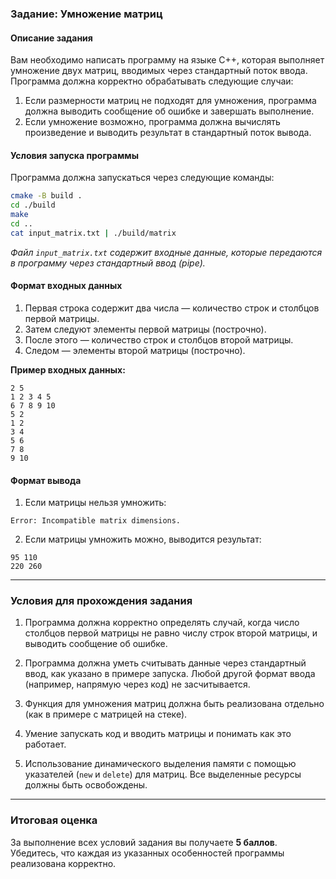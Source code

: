 ### Задание: Умножение матриц

#### Описание задания

Вам необходимо написать программу на языке C++, которая выполняет умножение двух матриц, вводимых через стандартный поток ввода. Программа должна корректно обрабатывать следующие случаи:

1. Если размерности матриц не подходят для умножения, программа должна выводить сообщение об ошибке и завершать выполнение.
2. Если умножение возможно, программа должна вычислять произведение и выводить результат в стандартный поток вывода.

#### Условия запуска программы

Программа должна запускаться через следующие команды:

```bash
cmake -B build .
cd ./build
make
cd ..
cat input_matrix.txt | ./build/matrix
```

*Файл `input_matrix.txt` содержит входные данные, которые передаются в программу через стандартный ввод (pipe).*

#### Формат входных данных

1. Первая строка содержит два числа — количество строк и столбцов первой матрицы.
2. Затем следуют элементы первой матрицы (построчно).
3. После этого — количество строк и столбцов второй матрицы.
4. Следом — элементы второй матрицы (построчно).

**Пример входных данных:**
```
2 5
1 2 3 4 5
6 7 8 9 10
5 2
1 2
3 4
5 6
7 8
9 10
```

#### Формат вывода

1. Если матрицы нельзя умножить:
 ```
 Error: Incompatible matrix dimensions.
 ```
2. Если матрицы умножить можно, выводится результат:
 ```
 95 110
 220 260
 ```

---

### Условия для прохождения задания

1. Программа должна корректно определять случай, когда число столбцов первой матрицы не равно числу строк второй матрицы, и выводить сообщение об ошибке.

2. Программа должна уметь считывать данные через стандартный ввод, как указано в примере запуска. Любой другой формат ввода (например, напрямую через код) не засчитывается.

3. Функция для умножения матриц должна быть реализована отдельно (как в примере с матрицей на стеке).

4. Умение запускать код и вводить матрицы и понимать как это работает.

5. Использование динамического выделения памяти с помощью указателей (`new` и `delete`) для матриц. Все выделенные ресурсы должны быть освобождены.

---

### Итоговая оценка

За выполнение всех условий задания вы получаете **5 баллов**. Убедитесь, что каждая из указанных особенностей программы реализована корректно.
